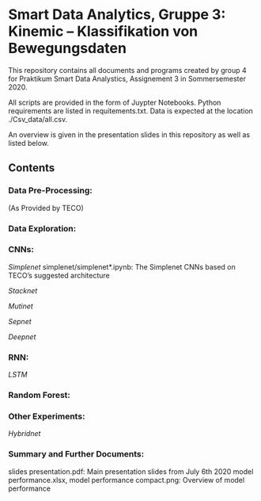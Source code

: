 # Smart Data Analytics, Gruppe 3: Kinemic – Klassifikation von Bewegungsdaten

This repository contains all documents and programs created by group 4 for 
Praktikum Smart Data Analystics, Assignement 3 in Sommersemester 2020.

All scripts are provided in the form of Juypter Notebooks.
Python requirements are listed in requitements.txt. Data is expected at the location ./Csv_data/all.csv.

An overview is given in the presentation slides in this repository as well 
as listed below.

## Contents


### Data Pre-Processing:

(As Provided by TECO)

### Data Exploration:

### CNNs:

*Simplenet*
simplenet/simplenet\*.ipynb: The Simplenet CNNs based on TECO’s suggested architecture

*Stacknet*

*Mutinet*

*Sepnet*

*Deepnet*

### RNN:

*LSTM*

### Random Forest:

### Other Experiments:

*Hybridnet*

### Summary and Further Documents:

slides presentation.pdf: Main presentation slides from July 6th 2020
model performance.xlsx, model performance compact.png: Overview of model performance